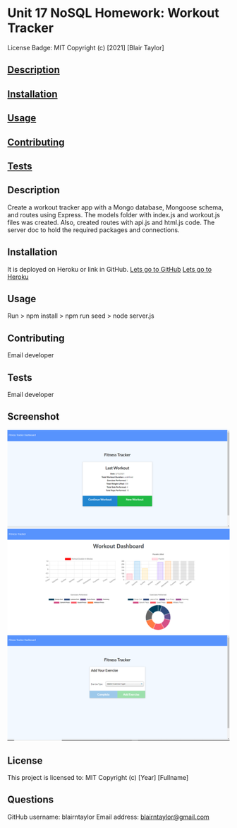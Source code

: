 # Unit 17 NoSQL Homework: Workout Tracker

License Badge: MIT Copyright (c) [2021] [Blair Taylor]

## [Description](#description)
## [Installation](#installation)
## [Usage](#usage)
## [Contributing](#contribute)
## [Tests](#tests)

## Description
Create a workout tracker app with a Mongo database, Mongoose schema, and routes using Express. The models folder with index.js and workout.js files was created. Also, created routes with api.js and html.js code. The server doc to hold the required packages and connections. 

## Installation
It is deployed on Heroku or link in GitHub.
[Lets go to GitHub](....)
[Lets go to Heroku](...)

## Usage
Run > npm install > npm run seed > node server.js

## Contributing
Email developer

## Tests
Email developer

## Screenshot
![Screenshot](/public/img/screenshot1.PNG "Screenshot of Workout Tracker Last Workout")
![Screenshot](/public/img/screenshot2.PNG "Screenshot of Workout Tracker Dashboard")
![Screenshot](/public/img/screenshot3.PNG "Screenshot of Workout Tracker Add Exercise")

## License
This project is licensed to: MIT Copyright (c) [Year] [Fullname]

## Questions
GitHub username: blairntaylor
Email address: [blairntaylor@gmail.com](mailto:blairntaylor@gmail.com)